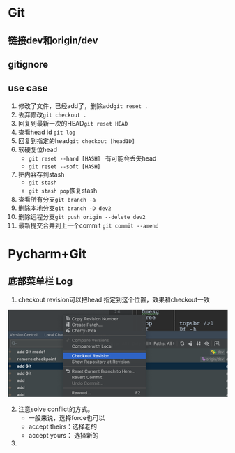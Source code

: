 # Git

## 链接dev和origin/dev

## gitignore

## use case



1. 修改了文件，已经add了，删除add`git reset .`
2. 丢弃修改`git checkout .`
3. 回复到最新一次的HEAD`git reset HEAD`
4. 查看head id `git log`
4. 回复到指定的head`git checkout [headID]`
5. 软硬复位head
   - `git reset --hard [HASH] ` 有可能会丢失head
   - `git reset --soft [HASH] `
6. 把内容存到stash
   - `git stash `
   - `git stash pop`恢复stash
7. 查看所有分支`git branch -a`
8. 删除本地分支`git branch -D dev2`
9. 删除远程分支`git push origin --delete dev2`
10. 最新提交合并到上一个commit `git commit --amend`

# Pycharm+Git

## 底部菜单栏 Log

1. checkout revision可以把head 指定到这个位置，效果和checkout一致

![img](assets/img.png)

2. 注意solve conflict的方式。
   - 一般来说，选择force也可以
   - accept theirs：选择老的
   - accept yours： 选择新的
3. 

